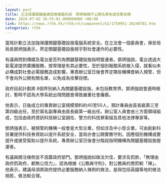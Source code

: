 ```yaml
---
layout: post
title: 立法保護關鍵基礎設施電腦系統　鄧炳強稱不公開名單免成攻擊目標
date: 2024-07-02 16:55:01.000000000 +08:00
link: https://news.rthk.hk/rthk/ch/component/k2/1759951-20240702.htm
categories: rthk
---
```


當局計劃立法加強保護關鍵基礎設施電腦系統安全。在立法會一個委員會，保安局局長鄧炳強表示，界定關鍵基礎設施視乎對社會運作的必要性。

有議員問到傳媒及電台是否列為關鍵基礎設施指明營運者。鄧炳強說，電台透過大氣電波提供廣播服務，按常理是有其必要性，至於個別報館系統被入侵，就看似未必構成對社會必需服務造成影響。專責辦公室日後會界定哪些機構會納入規管，但不會向外公開有關名單，以免成為攻擊目標。

政府目前計劃將 8個界別納入為關鍵基礎設施，未包括教育界。鄧炳強說會適時檢討，暫時不認為大學系統出現問題會導致嚴重社會癱瘓。

他表示，日後成立的專責辦公室規模預料約40至50人，預計專員由首長級第三至第四級出任，至於兩名副專員由首長級第一級出任。辦公室人員會由三方面領域組成，包括由政府資訊科技辦公室調任、警方的科技罪案組及其他法律專家等。

鄧炳強表示，被規管的機構一般會是大型企業，但如涉及中小型企業，可由創新科技署提供科技券資助以提升系統安全，當局亦會公開實務守則。因應個別機構或要提升或接受幫助以提升系統，專責辦公室日後會分階段指明機構為關鍵基礎設施營運者。

有議員關注條例並不涵蓋政府部門。鄧炳強說如做法欠佳，要涉及罰款，「無理由政府罰政府，都無公信力」，認為根據《公務員守則》，對公務員的懲罰較「辣」。他表示，建議毋須將政府提供必要服務納入條例的做法，是與包括英國等地的做法相若，做法較合理。
